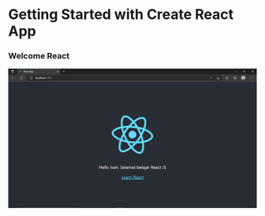 # Getting Started with Create React App

### Welcome React
![react](img/react.PNG "Selamat datang")

